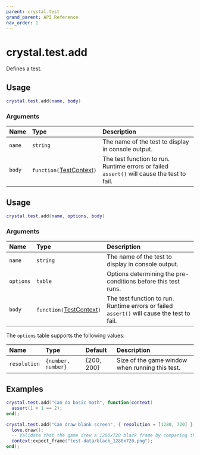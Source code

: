 ```yaml
---
parent: crystal.test
grand_parent: API Reference
nav_order: 1
---
```


# crystal.test.add

Defines a test.

## Usage

```lua
crystal.test.add(name, body)
```

### Arguments

| Name   | Type                                      | Description                                                                                |
| :----- | :---------------------------------------- | :----------------------------------------------------------------------------------------- |
| `name` | `string`                                  | The name of the test to display in console output.                                         |
| `body` | `function(`[TestContext](test_context)`)` | The test function to run. Runtime errors or failed `assert()` will cause the test to fail. |

## Usage

```lua
crystal.test.add(name, options, body)
```

### Arguments

| Name      | Type                                      | Description                                                                                |
| :-------- | :---------------------------------------- | :----------------------------------------------------------------------------------------- |
| `name`    | `string`                                  | The name of the test to display in console output.                                         |
| `options` | `table`                                   | Options determining the pre-conditions before this test runs.                              |
| `body`    | `function(`[TestContext](test_context)`)` | The test function to run. Runtime errors or failed `assert()` will cause the test to fail. |

The `options` table supports the following values:

| Name         | Type               | Default    | Description                                     |
| :----------- | :----------------- | :--------- | :---------------------------------------------- |
| `resolution` | `{number, number}` | {200, 200} | Size of the game window when running this test. |

## Examples

```lua
crystal.test.add("Can do basic math", function(context)
  assert(1 + 1 == 2);
end);
```

```lua
crystal.test.add("Can draw blank screen", { resolution = [1280, 720] }, function(context)
  love.draw();
  -- Validate that the game drew a 1280x720 black frame by comparing the screen with a known image.
  context:expect_frame("test-data/black_1280x720.png");
end);
```
